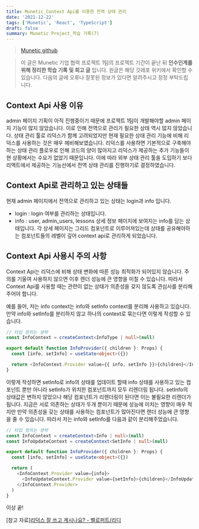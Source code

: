 ```yaml
---
title: Munetic_Context Api를 이용한 전역 상태 관리
date: '2021-12-22'
tags: ['Munetic', 'React', 'TypeScript']
draft: false
summary: Munetic Project_학습 기록(7)
---
```


> [Munetic github](https://github.com/innovationacademy-kr/slabs-munetic)

> 이 글은 Munetic 기업 협력 프로젝트 1팀의 프로젝트 기간이 끝난 뒤 **인수인계를 위해 정리한 학습 기록 및 회고 글** 입니다.
> 원글은 해당 깃레포 위키에서 확인할 수 있습니다. 다음의 글에 오류나 잘못된 정보가 있다면 알려주시고 정정 부탁드립니다.

## Context Api 사용 이유

admin 페이지 기획이 아직 진행중이기 때문에 프로젝트 1팀이 개발해야할 admin 페이지 기능이 많지 않았습니다. 이로 인해 전역으로 관리가 필요한 상태 역시 많지 않았습니다. 상태 관리 툴로 리덕스가 함께 고려되었지만 현재 필요한 상태 관리 기능에 비해 리덕스를 사용하는 것은 매우 헤비해보였습니다. 리덕스를 사용하면 기본적으로 구축해야하는 상태 관리 플로우로 인해 코드의 양이 많아지고 리덕스가 제공하는 추가 기능들이 현 상황에서는 수요가 없었기 때문입니다. 이에 따라 외부 상태 관리 툴을 도입하기 보다 리액트에서 제공하는 기능선에서 전역 상태 관리를 진행하기로 결정하였습니다.

## Context Api로 관리하고 있는 상태들

현재 admin 페이지에서 전역으로 관리하고 있는 상태는 login과 info 입니다.

- login : login 여부를 관리하는 상태입니다.
- info : user, admin_users, lessons 상세 정보 페이지에 보여지는 info를 담는 상태입니다. 각 상세 페이지는 그리드 컴포넌트로 이루어져있는데 상태를 공유해야하는 컴포넌트들의 레벨이 깊어 context api로 관리하게 되었습니다.

## Context Api 사용시 주의 사항

Context Api는 리덕스에 비해 상태 변화에 따른 성능 최적화가 되어있지 않습니다. 주의를 기울여 사용하지 않으면 이후 렌더 성능에 큰 영향을 미칠 수 있습니다. 따라서 Context Api를 사용할 때는 관련이 없는 상태가 의존성을 갖지 않도록 관심사를 분리해주어야 합니다.

예를 들어, 저는 info context는 info와 setInfo context를 분리해 사용하고 있습니다.
만약 info와 setInfo를 분리하지 않고 하나의 context로 묶는다면 이렇게 작성할 수 있습니다.

```ts
// 타입 정의는 생략
const InfoContext = createContext<InfoType | null>(null)

export default function InfoProvider({ children }: Props) {
  const [info, setInfo] = useState<object>({})

  return <InfoContext.Provider value={{ info, setInfo }}>{children}</InfoContext.Provider>
}
```

이렇게 작성하면 setInfo로 info의 상태를 업데이트 할때 info 상태를 사용하고 있는 컴포넌트 뿐만 아니라 setInfo가 위치한 컴포넌트까지 모두 리렌더링 됩니다. setInfo의 상태값은 변하지 않았으나 해당 컴포넌트가 리렌더링이 된다면 이는 불필요한 리렌더가 됩니다. 지금은 서로 의존하는 상태가 두개 뿐이기 때문에 성능에 미치는 영향이 매우 적지만 만약 의존성을 갖는 상태를 사용하는 컴포넌트가 많아진다면 렌더 성능에 큰 영향을 줄 수 있습니다. 따라서 저는 info와 setInfo를 다음과 같이 분리해주었습니다.

```ts
// 타입 정의는 생략
const InfoContext = createContext<Info | null>(null)
const InfoUpdateContext = createContext<SetInfo | null>(null)

export default function InfoProvider({ children }: Props) {
  const [info, setInfo] = useState<object>({})

  return (
    <InfoContext.Provider value={info}>
      <InfoUpdateContext.Provider value={setInfo}>{children}</InfoUpdateContext.Provider>
    </InfoContext.Provider>
  )
}
```

이상 끝!

[참고 자료][리덕스 잘 쓰고 계시나요? - 벨로퍼트/리디](https://ridicorp.com/story/how-to-use-redux-in-ridi/)

